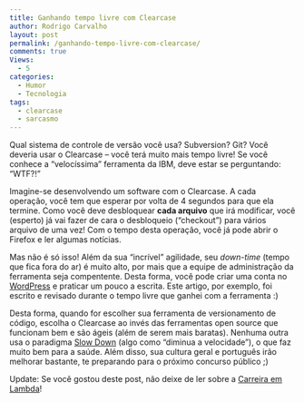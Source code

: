 ```yaml
---
title: Ganhando tempo livre com Clearcase
author: Rodrigo Carvalho
layout: post
permalink: /ganhando-tempo-livre-com-clearcase/
comments: true
Views:
  - 5
categories:
  - Humor
  - Tecnologia
tags:
  - clearcase
  - sarcasmo
---
```

Qual sistema de controle de versão você usa? Subversion? Git? Você deveria usar o Clearcase &#8211; você terá muito mais tempo livre! Se você conhece a &#8220;velocíssima&#8221; ferramenta da IBM, deve estar se perguntando: &#8220;WTF?!&#8221;

Imagine-se desenvolvendo um software com o Clearcase. A cada operação, você tem que esperar por volta de 4 segundos para que ela termine. Como você deve desbloquear **cada arquivo** que irá modificar, você (esperto) já vai fazer de cara o desbloqueio (&#8220;checkout&#8221;) para vários arquivo de uma vez! Com o tempo desta operação, você já pode abrir o Firefox e ler algumas notícias.

Mas não é só isso! Além da sua &#8220;incrível&#8221; agilidade, seu *down-time* (tempo que fica fora do ar) é muito alto, por mais que a equipe de administração da ferramenta seja compentente. Desta forma, você pode criar uma conta no <a href="https://www.wordpress.com" target="_blank">WordPress</a> e praticar um pouco a escrita. Este artigo, por exemplo, foi escrito e revisado durante o tempo livre que ganhei com a ferramenta :)

Desta forma, quando for escolher sua ferramenta de versionamento de código, escolha o Clearcase ao invés das ferramentas open source que funcionam bem e são ágeis (além de serem mais baratas). Nenhuma outra usa o paradigma <a href="https://slowdownnow.org/" target="_blank">Slow Down</a> (algo como &#8220;diminua a velocidade&#8221;), o que faz muito bem para a saúde. Além disso, sua cultura geral e português irão melhorar bastante, te preparando para o próximo concurso público ;)

Update: Se você gostou deste post, não deixe de ler sobre a [Carreira em Lambda][1]!

 [1]: /carreira-em-lambda-em-ti/
